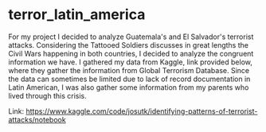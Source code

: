 # terror_latin_america

For my project I decided to analyze Guatemala's and El Salvador's terrorist attacks. Considering the Tattooed Soldiers discusses in great lengths the Civil Wars happening in both countries, I decided to analyze the congruent information we have. I gathered my data from Kaggle, link provided below, where they gather the information from Global Terrorism Database. Since the data can sometimes be limited due to lack of record documentation in Latin American, I was also gather some information from my parents who lived through this crisis. 

Link: <https://www.kaggle.com/code/josutk/identifying-patterns-of-terrorist-attacks/notebook>

